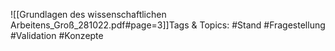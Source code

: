 
![[Grundlagen des wissenschaftlichen Arbeitens_Groß_281022.pdf#page=3]]Tags & Topics:
   #Stand
   #Fragestellung
   #Validation
   #Konzepte